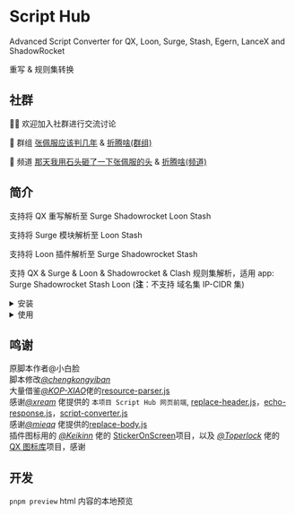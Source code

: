# Script Hub

Advanced Script Converter for QX, Loon, Surge, Stash, Egern, LanceX and ShadowRocket

重写 & 规则集转换

## 社群

👏🏻 欢迎加入社群进行交流讨论

👥 群组 [张佩服应该判几年](https://t.me/zhangpeifu) & [折腾啥(群组)](https://t.me/zhetengsha_group)

📢 频道 [那天我用石头砸了一下张佩服的头](https://t.me/h5683577) & [折腾啥(频道)](https://t.me/zhetengsha)

## 简介

支持将 QX 重写解析至 Surge Shadowrocket Loon Stash

支持将 Surge 模块解析至 Loon Stash

支持将 Loon 插件解析至 Surge Shadowrocket Stash

支持 QX & Surge & Loon & Shadowrocket & Clash 规则集解析，适用 app: Surge Shadowrocket Stash Loon (**注**：不支持 域名集 IP-CIDR 集)

<details>
<summary>安装</summary>

# Surge Egern LanceX 模块

[https://raw.githubusercontent.com/Script-Hub-Org/Script-Hub/main/modules/script-hub.surge.sgmodule](https://raw.githubusercontent.com/Script-Hub-Org/Script-Hub/main/modules/script-hub.surge.sgmodule)

# Shadowrocket 模块

[https://raw.githubusercontent.com/Script-Hub-Org/Script-Hub/main/modules/script-hub.surge.sgmodule](https://raw.githubusercontent.com/Script-Hub-Org/Script-Hub/main/modules/script-hub.surge.sgmodule)

# Stash 覆写

[https://raw.githubusercontent.com/Script-Hub-Org/Script-Hub/main/modules/script-hub.stash.stoverride](https://raw.githubusercontent.com/Script-Hub-Org/Script-Hub/main/modules/script-hub.stash.stoverride)

# Loon 插件

[https://raw.githubusercontent.com/Script-Hub-Org/Script-Hub/main/modules/script-hub.loon.plugin](https://raw.githubusercontent.com/Script-Hub-Org/Script-Hub/main/modules/script-hub.loon.plugin)

</details>

<details>
<summary>使用</summary>

# 打开网页

> 如果你已经完成了信任证书 开启 MitM 等常规操作

应该可以正常访问 [https://script.hub](https://script.hub)

> 如果你实在搞不定什么是信任证书 开启 MitM

访问 [http://script.hub](http://script.hub) 也可以, 不保证功能完整性

# 关于需要开启 binary-mode 的脚本说明:

因为 qx 重写中对此类脚本没有特殊标记，仅能靠脚本名判断，如 Maasea 佬的 YouTube 去广告脚本没有以 proto.js 结尾，故转换后不会正确识别并开启  
 surge 模块及 loon 插件里的此类脚本可以正确识别并开启

</details>

## 鸣谢

原脚本作者@小白脸  
脚本修改[_@chengkongyiban_](https://github.com/chengkongyiban)  
大量借鉴[_@KOP-XIAO_](https://github.com/KOP-XIAO)佬的[resource-parser.js](https://github.com/KOP-XIAO/QuantumultX/raw/master/Scripts/resource-parser.js)  
感谢[_@xream_](https://github.com/xream) 佬提供的 `本项目 Script Hub 网页前端`, [replace-header.js](https://github.com/xream/scripts/raw/main/surge/modules/replace-header/index.js)，[echo-response.js](https://github.com/xream/scripts/raw/main/surge/modules/echo-response/index.js)，[script-converter.js](https://raw.githubusercontent.com/xream/scripts/main/surge/modules/script-converter/script-converter.js)  
感谢[_@mieqq_](https://github.com/mieqq) 佬提供的[replace-body.js](https://github.com/mieqq/mieqq/raw/master/replace-body.js)  
插件图标用的 [_@Keikinn_](https://github.com/Keikinn) 佬的 [StickerOnScreen](https://github.com/KeiKinn/StickerOnScreen)项目，以及 [_@Toperlock_](https://github.com/Toperlock) 佬的 [QX 图标库](https://github.com/Toperlock/Quantumult/tree/main/icon)项目，感谢

## 开发

`pnpm preview` html 内容的本地预览
